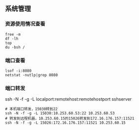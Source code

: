 ## 系统管理

### 资源使用情况查看
```shell
free -m 
df -lh
top
du -bsh /
```

### 端口查看

```shell
lsof -i:8080
netstat -nutlp|grep 8080
```

### 端口转发

ssh -N -f -g -L localport:remotehost:remotehostport sshserver

```shell
# 本机端口转发，15030转到22
ssh -N -f -g -L 15030:10.253.60.53:22 10.253.60.53
# 转发到远程机器，10.253.60.15的15026转发到172.16.176.157:11521
ssh -N -f -g -L 15026:172.16.176.157:11521 10.253.60.15
```